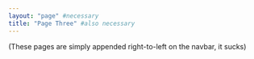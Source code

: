 ```yaml
---
layout: "page" #necessary
title: "Page Three" #also necessary
---
```


(These pages are simply appended right-to-left on the navbar, it sucks)